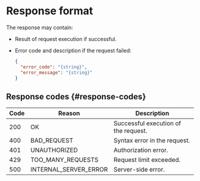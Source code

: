 # Response format

The response may contain:

- Result of request execution if successful.
- Error code and description if the request failed:

  ```json
  {
    "error_code": "{string}",
    "error_message": "{string}"
  }
  ```

## Response codes {#response-codes}

| Code | Reason | Description |
| ----- | ----- | ----- |
| 200 | OK | Successful execution of the request. |
| 400 | BAD_REQUEST | Syntax error in the request. |
| 401 | UNAUTHORIZED | Authorization error. |
| 429 | TOO_MANY_REQUESTS | Request limit exceeded. |
| 500 | INTERNAL_SERVER_ERROR | Server-side error. |

